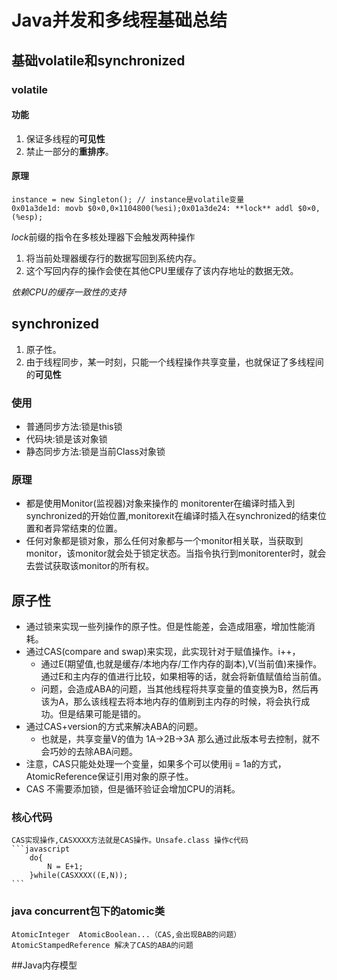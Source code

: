 # Java并发和多线程基础总结

## 基础**volatile**和**synchronized**
### volatile
#### 功能
1. 保证多线程的**可见性**
2. 禁止一部分的**重排序**。 
#### 原理
```
instance = new Singleton(); // instance是volatile变量
0x01a3de1d: movb $0×0,0×1104800(%esi);0x01a3de24: **lock** addl $0×0,(%esp);
```
*lock*前缀的指令在多核处理器下会触发两种操作
1. 将当前处理器缓存行的数据写回到系统内存。
2. 这个写回内存的操作会使在其他CPU里缓存了该内存地址的数据无效。

*依赖CPU的缓存一致性的支持*

## synchronized
1. 原子性。
2. 由于线程同步，某一时刻，只能一个线程操作共享变量，也就保证了多线程间的**可见性**
### 使用
* 普通同步方法:锁是this锁
* 代码块:锁是该对象锁
* 静态同步方法:锁是当前Class对象锁
### 原理
* 都是使用Monitor(监视器)对象来操作的
monitorenter在编译时插入到synchronized的开始位置,monitorexit在编译时插入在synchronized的结束位置和者异常结束的位置。
* 任何对象都是锁对象，那么任何对象都与一个monitor相关联，当获取到monitor，该monitor就会处于锁定状态。当指令执行到monitorenter时，就会去尝试获取该monitor的所有权。

## 原子性
* 通过锁来实现一些列操作的原子性。但是性能差，会造成阻塞，增加性能消耗。
* 通过CAS(compare and swap)来实现，此实现针对于赋值操作。i++，
   * 通过E(期望值,也就是缓存/本地内存/工作内存的副本),V(当前值)来操作。通过E和主内存的值进行比较，如果相等的话，就会将新值赋值给当前值。
   * 问题，会造成ABA的问题，当其他线程将共享变量的值变换为B，然后再该为A，那么该线程去将本地内存的值刷到主内存的时候，将会执行成功。但是结果可能是错的。
* 通过CAS+version的方式来解决ABA的问题。
   * 也就是，共享变量V的值为 1A->2B->3A 那么通过此版本号去控制，就不会巧妙的去除ABA问题。
* 注意，CAS只能处处理一个变量，如果多个可以使用ij = 1a的方式，AtomicReference保证引用对象的原子性。
* CAS 不需要添加锁，但是循环验证会增加CPU的消耗。
### 核心代码
    CAS实现操作,CASXXXX方法就是CAS操作。Unsafe.class 操作c代码
    ```javascript
        do{
            N = E+1;
        }while(CASXXXX((E,N));
    ```
### java concurrent包下的atomic类
    AtomicInteger  AtomicBoolean...（CAS,会出现BAB的问题）
    AtomicStampedReference 解决了CAS的ABA的问题
 
##Java内存模型


